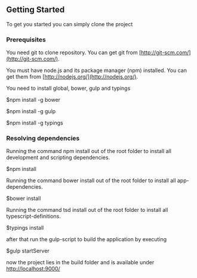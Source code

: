 ## Getting Started

To get you started you can simply clone the project

### Prerequisites

You need git to clone repository. You can get git from
[http://git-scm.com/](http://git-scm.com/).

You must have node.js and its package manager (npm) installed.  You can get them from [http://nodejs.org/](http://nodejs.org/).

You need to install global, bower, gulp and typings

$npm install -g bower

$npm install -g gulp

$npm install -g typings

### Resolving dependencies

Running the command npm install out of the root folder to install all development and scripting dependencies.

$npm install

Running the command bower install out of the root folder to install all app-dependencies.

$bower install

Running the command tsd install out of the root folder to install all typescript-definitions.

$typings install

after that run the gulp-script to build the application by executing

$gulp startServer

now the project lies in the build folder and is available under [http://localhost:9000/](http://localhost:9000/)
